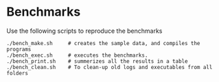 Benchmarks
==========

Use the following scripts to reproduce the benchmarks

```
./bench_make.sh     # creates the sample data, and compiles the programs
./bench_exec.sh     # executes the benchmarks. 
./bench_print.sh    # summerizes all the results in a table
./bench_clean.sh    # To clean-up old logs and executables from all folders
```


